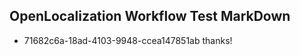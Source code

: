 ## OpenLocalization Workflow Test MarkDown
* 71682c6a-18ad-4103-9948-ccea147851ab thanks!

<!--HONumber=Jul16_HO5-->


